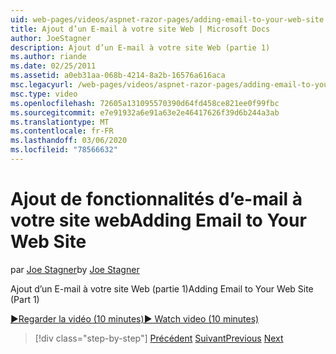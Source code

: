 ```yaml
---
uid: web-pages/videos/aspnet-razor-pages/adding-email-to-your-web-site
title: Ajout d’un E-mail à votre site Web | Microsoft Docs
author: JoeStagner
description: Ajout d’un E-mail à votre site Web (partie 1)
ms.author: riande
ms.date: 02/25/2011
ms.assetid: a0eb31aa-068b-4214-8a2b-16576a616aca
msc.legacyurl: /web-pages/videos/aspnet-razor-pages/adding-email-to-your-web-site
msc.type: video
ms.openlocfilehash: 72605a131095570390d64fd458ce821ee0f99fbc
ms.sourcegitcommit: e7e91932a6e91a63e2e46417626f39d6b244a3ab
ms.translationtype: MT
ms.contentlocale: fr-FR
ms.lasthandoff: 03/06/2020
ms.locfileid: "78566632"
---
```

# <a name="adding-email-to-your-web-site"></a><span data-ttu-id="85198-103">Ajout de fonctionnalités d’e-mail à votre site web</span><span class="sxs-lookup"><span data-stu-id="85198-103">Adding Email to Your Web Site</span></span>

<span data-ttu-id="85198-104">par [Joe Stagner](https://github.com/JoeStagner)</span><span class="sxs-lookup"><span data-stu-id="85198-104">by [Joe Stagner](https://github.com/JoeStagner)</span></span>

<span data-ttu-id="85198-105">Ajout d’un E-mail à votre site Web (partie 1)</span><span class="sxs-lookup"><span data-stu-id="85198-105">Adding Email to Your Web Site (Part 1)</span></span>

[<span data-ttu-id="85198-106">&#9654;Regarder la vidéo (10 minutes)</span><span class="sxs-lookup"><span data-stu-id="85198-106">&#9654; Watch video (10 minutes)</span></span>](https://channel9.msdn.com/Blogs/ASP-NET-Site-Videos/adding-email-to-your-web-site)

> [!div class="step-by-step"]
> <span data-ttu-id="85198-107">[Précédent](working-with-video.md)
> [Suivant](adding-search-to-your-web-site.md)</span><span class="sxs-lookup"><span data-stu-id="85198-107">[Previous](working-with-video.md)
[Next](adding-search-to-your-web-site.md)</span></span>
